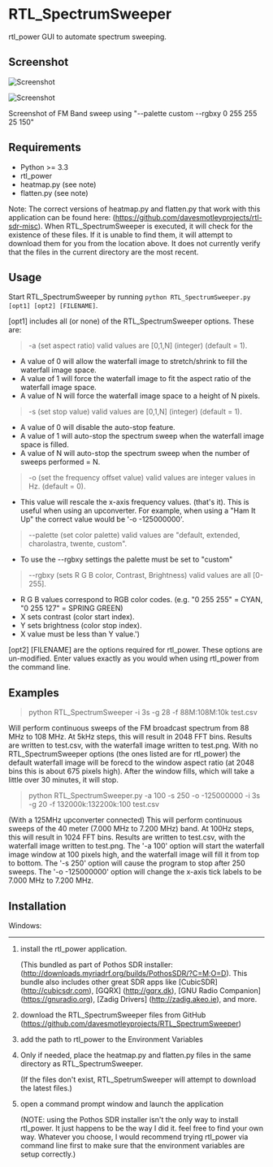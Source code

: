 # RTL_SpectrumSweeper

rtl_power GUI to automate spectrum sweeping.      

Screenshot
------------

![Screenshot](https://davesmotleyprojects.github.io/RTL_SpectrumSweeper/screenshot1.png)

![Screenshot](https://davesmotleyprojects.github.io/RTL_SpectrumSweeper/screenshot3.png)

Screenshot of FM Band sweep using "--palette custom --rgbxy 0 255 255 25 150"

Requirements
------------

- Python >= 3.3
- rtl_power 
- heatmap.py (see note)
- flatten.py (see note)

Note: The correct versions of heatmap.py and flatten.py that work with this application can be found here:
(https://github.com/davesmotleyprojects/rtl-sdr-misc). When RTL_SpectrumSweeper is executed, it will check for the existence of these files. 
If it is unable to find them, it will attempt to download them for you from the location above. It does not currently verify that the files
in the current directory are the most recent.  


Usage
-----

Start RTL_SpectrumSweeper by running    ``python RTL_SpectrumSweeper.py [opt1] [opt2] [FILENAME]``.

[opt1] includes all (or none) of the RTL_SpectrumSweeper options. These are:

> -a (set aspect ratio) valid values are [0,1,N] (integer) (default = 1). 
   - A value of 0 will allow the waterfall image to stretch/shrink to fill the waterfall image space. 
   - A value of 1 will force the waterfall image to fit the aspect ratio of the waterfall image space.
   - A value of N will force the waterfall image space to a height of N pixels.
 
> -s (set stop value) valid values are [0,1,N] (integer) (default = 1).
   - A value of 0 will disable the auto-stop feature.  
   - A value of 1 will auto-stop the spectrum sweep when the waterfall image space is filled. 
   - A value of N will auto-stop the spectrum sweep when the number of sweeps performed = N. 

> -o (set the frequency offset value) valid values are integer values in Hz. (default = 0).
   - This value will rescale the x-axis frequency values. (that's it). This is useful when using an upconverter. 
     For example, when using a "Ham It Up" the correct value would be '-o -125000000'.  

> --palette (set color palette) valid values are "default, extended, charolastra, twente, custom". 
   - To use the --rgbxy settings the palette must be set to "custom"

> --rgbxy (sets R G B color, Contrast, Brightness) valid values are all [0-255]. 
   - R G B values correspond to RGB color codes. (e.g. "0 255 255" = CYAN, "0 255 127" = SPRING GREEN)
   - X sets contrast (color start index). 
   - Y sets brightness (color stop index). 
   - X value must be less than Y value.') 	 

[opt2] [FILENAME] are the options required for rtl_power. These options are un-modified. Enter values exactly as you would when using rtl_power from the command line.  


Examples
-----

> python RTL_SpectrumSweeper -i 3s -g 28 -f 88M:108M:10k test.csv

Will perform continuous sweeps of the FM broadcast spectrum from 88 MHz to 108 MHz. At 5kHz steps, this will result in 2048 FFT bins. Results are written to test.csv, with the waterfall image written to test.png. With no RTL_SpectrumSweeper options (the ones listed are for rtl_power) the default waterfall image will be forecd to the window aspect ratio (at 2048 bins this is about 675 pixels high). After the window fills, which will take a little over 30 minutes, it will stop.   

> python RTL_SpectrumSweeper.py -a 100 -s 250 -o -125000000 -i 3s -g 20 -f 132000k:132200k:100 test.csv 

(With a 125MHz upconverter connected) This will perform continuous sweeps of the 40 meter (7.000 MHz to 7.200 MHz) band. At 100Hz steps, this will result in 1024 FFT bins. Results are written to test.csv, with the waterfall image written to test.png. The '-a 100' option will start the waterfall image window at 100 pixels high, and the waterfall image will fill it from top to bottom. The '-s 250' option will cause the program to stop after 250 sweeps. The '-o -125000000' option will change the x-axis tick labels to be 7.000 MHz to 7.200 MHz. 


Installation
------------

Windows:
********

1. install the rtl_power application.
   
   (This bundled as part of Pothos SDR installer: (http://downloads.myriadrf.org/builds/PothosSDR/?C=M;O=D).
   This bundle also includes other great SDR apps like [CubicSDR] (http://cubicsdr.com), [GQRX] (http://gqrx.dk),
   [GNU Radio Companion] (https://gnuradio.org), [Zadig Drivers] (http://zadig.akeo.ie), and more. 
   
2. download the RTL_SpectrumSweeper files from GitHub
   (https://github.com/davesmotleyprojects/RTL_SpectrumSweeper)
   
3. add the path to rtl_power to the Environment Variables

4. Only if needed, place the heatmap.py and flatten.py files in the same directory as RTL_SpectrumSweeper. 

    (If the files don't exist, RTL_SpetrumSweeper will attempt to download the latest files.) 

5. open a command prompt window and launch the application

   (NOTE: using the Pothos SDR installer isn't the only way to install rtl_power. It just happens to be the way I did it. 
   feel free to find your own way. Whatever you choose, I would recommend trying rtl_power via command line first to make sure
   that the environment variables are setup correctly.)
   
